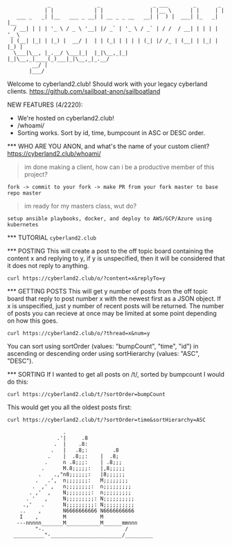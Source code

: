 ```                                                                                                                           
             _               _                 _ ___        _       _     
            | |             | |               | |__ \      | |     | |    
   ___ _   _| |__   ___ _ __| | __ _ _ __   __| |  ) |  ___| |_   _| |__  
  / __| | | | '_ \ / _ \ '__| |/ _` | '_ \ / _` | / /  / __| | | | | '_ \ 
 | (__| |_| | |_) |  __/ |  | | (_| | | | | (_| |/ /_ | (__| | |_| | |_) |
  \___|\__, |_.__/ \___|_|  |_|\__,_|_| |_|\__,_|____(_)___|_|\__,_|_.__/ 
        __/ |                                                             
       |___/                                                                                
 ```                                                                                                                                                                                                                                       

Welcome to cyberland2.club!  Should work with your legacy cyberland clients.
https://github.com/sailboat-anon/sailboatland

NEW FEATURES (4/2220):
- We're hosted on cyberland2.club!
- /whoami/
- Sorting works.  Sort by id, time, bumpcount in ASC or DESC order.

*** WHO ARE YOU ANON, and what's the name of your custom client?
https://cyberland2.club/whoami/

>im done making a client, how can i be a productive member of this project?

```fork -> commit to your fork -> make PR from your fork master to base repo master```

>im ready for my masters class, wut do?

```setup ansible playbooks, docker, and deploy to AWS/GCP/Azure using kubernetes```

*** TUTORIAL
```cyberland2.club```

*** POSTING
This will create a post to the off topic board containing the content x and replying to y, if y is unspecified, then it will be considered that it does not reply to anything.

```curl https://cyberland2.club/o/?content=x&replyTo=y```

*** GETTING POSTS
This will get y number of posts from the off topic board that reply to post number x with the newest first as a JSON object. If x is unspecified, just y number of recent posts will be returned. The number of posts you can recieve at once may be limited at some point depending on how this goes.

```curl https://cyberland2.club/o/?thread=x&num=y```

You can sort using sortOrder (values: "bumpCount", "time", "id") in ascending or descending order using sortHierarchy (values: "ASC", "DESC").

*** SORTING
If I wanted to get all posts on /t/, sorted by bumpcount I would do this:

```curl https://cyberland2.club/t/?sortOrder=bumpCount```

This would get you all the oldest posts first:

```curl https://cyberland2.club/t/?sortOrder=time&sortHierarchy=ASC```

```
                  .
                .'|     .8
               .  |    .8:
              .   |   .8;:        .8
             .    |  .8;;:    |  .8;
            .     n .8;;;:    | .8;;;
           .      M.8;;;;;:   |,8;;;;;
          .    .,"n8;;;;;;:   |8;;;;;;
         .   .',  n;;;;;;;:   M;;;;;;;;
        .  ,' ,   n;;;;;;;;:  n;;;;;;;;;
       . ,'  ,    N;;;;;;;;:  n;;;;;;;;;
      . '   ,     N;;;;;;;;;: N;;;;;;;;;;
     .,'   .      N;;;;;;;;;: N;;;;;;;;;;
    ..    ,       N6666666666 N6666666666
    I    ,        M           M
   ---nnnnn_______M___________M______mmnnn
         "-.                          /
  __________"-_______________________/_________
  ```

